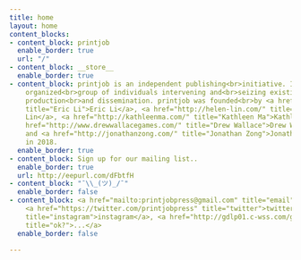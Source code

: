 ```yaml
---
title: home
layout: home
content_blocks:
- content_block: printjob
  enable_border: true
  url: "/"
- content_block: __store__
  enable_border: true
- content_block: printjob is an independent publishing<br>initiative. It is a loosely
    organized<br>group of individuals intervening and<br>seizing existing means of
    production<br>and dissemination. printjob was founded<br>by <a href="https://eric.young.li/"
    title="Eric Li">Eric Li</a>, <a href="http://helen-lin.com/" title="Helen Lin">Helen
    Lin</a>, <a href="http://kathleenma.com/" title="Kathleen Ma">Kathleen Ma</a>,<br><a
    href="http://www.drewwallacegames.com/" title="Drew Wallace">Drew Wallace</a>,
    and <a href="http://jonathanzong.com/" title="Jonathan Zong">Jonathan Zong</a>
    in 2018.
  enable_border: true
- content_block: Sign up for our mailing list..
  enable_border: true
  url: http://eepurl.com/dFbtfH
- content_block: "¯\\_(ツ)_/¯"
  enable_border: false
- content_block: <a href="mailto:printjobpress@gmail.com" title="email">email</a>,
    <a href="https://twitter.com/printjobpress" title="twitter">twitter</a>, <a href="http://instagram.com/printjobpress"
    title="instagram">instagram</a>, <a href="http://gdlp01.c-wss.com/gds/0/0300026830/05/MF730_630_Series_UsersGuide_usEN_4.pdf"
    title="ok?">...</a>
  enable_border: false

---
```

